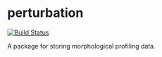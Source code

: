 # perturbation

[![Build Status](https://travis-ci.org/0x00b1/persistence.svg?branch=master)](https://travis-ci.org/0x00b1/persistence)

A package for storing morphological profiling data.
